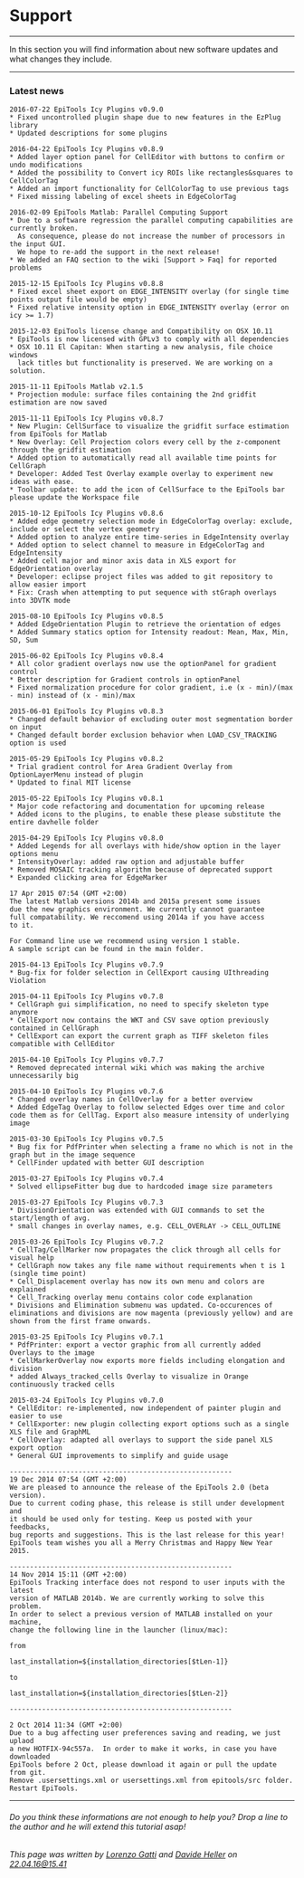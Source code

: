 # Support
---------------------------------------

In this section you will find information about new software updates and what changes they include.

----

### Latest news

	2016-07-22 EpiTools Icy Plugins v0.9.0
	* Fixed uncontrolled plugin shape due to new features in the EzPlug library
	* Updated descriptions for some plugins 

	2016-04-22 EpiTools Icy Plugins v0.8.9
	* Added layer option panel for CellEditor with buttons to confirm or undo modifications
	* Added the possibility to Convert icy ROIs like rectangles&squares to CellColorTag
	* Added an import functionality for CellColorTag to use previous tags
	* Fixed missing labeling of excel sheets in EdgeColorTag
	
	2016-02-09 EpiTools Matlab: Parallel Computing Support
	* Due to a software regression the parallel computing capabilities are currently broken.
	  As consequence, please do not increase the number of processors in the input GUI.
	  We hope to re-add the support in the next release!
	* We added an FAQ section to the wiki [Support > Faq] for reported problems

	2015-12-15 EpiTools Icy Plugins v0.8.8
	* Fixed excel sheet export on EDGE_INTENSITY overlay (for single time points output file would be empty)
	* Fixed relative intensity option in EDGE_INTENSITY overlay (error on icy >= 1.7) 

	2015-12-03 EpiTools license change and Compatibility on OSX 10.11
	* EpiTools is now licensed with GPLv3 to comply with all dependencies
	* OSX 10.11 El Capitan: When starting a new analysis, file choice windows
	  lack titles but functionality is preserved. We are working on a solution.

	2015-11-11 EpiTools Matlab v2.1.5
	* Projection module: surface files containing the 2nd gridfit estimation are now saved

	2015-11-11 EpiTools Icy Plugins v0.8.7
	* New Plugin: CellSurface to visualize the gridfit surface estimation from EpiTools for Matlab
	* New Overlay: Cell Projection colors every cell by the z-component through the gridfit estimation
	* Added option to automatically read all available time points for CellGraph
	* Developer: Added Test Overlay example overlay to experiment new ideas with ease.
	* Toolbar update: to add the icon of CellSurface to the EpiTools bar please update the Workspace file
	
	2015-10-12 EpiTools Icy Plugins v0.8.6
	* Added edge geometry selection mode in EdgeColorTag overlay: exclude, include or select the vertex geometry
	* Added option to analyze entire time-series in EdgeIntensity overlay
	* Added option to select channel to measure in EdgeColorTag and EdgeIntensity
	* Added cell major and minor axis data in XLS export for EdgeOrientation overlay
	* Developer: eclipse project files was added to git repository to allow easier import
	* Fix: Crash when attempting to put sequence with stGraph overlays into 3DVTK mode
	
	2015-08-10 EpiTools Icy Plugins v0.8.5
	* Added EdgeOrientation Plugin to retrieve the orientation of edges
	* Added Summary statics option for Intensity readout: Mean, Max, Min, SD, Sum
	
	2015-06-02 EpiTools Icy Plugins v0.8.4
	* All color gradient overlays now use the optionPanel for gradient control
	* Better description for Gradient controls in optionPanel
	* Fixed normalization procedure for color gradient, i.e (x - min)/(max - min) instead of (x - min)/max

	2015-06-01 EpiTools Icy Plugins v0.8.3
	* Changed default behavior of excluding outer most segmentation border on input
	* Changed default border exclusion behavior when LOAD_CSV_TRACKING option is used 

	2015-05-29 EpiTools Icy Plugins v0.8.2
	* Trial gradient control for Area Gradient Overlay from OptionLayerMenu instead of plugin
	* Updated to final MIT license

	2015-05-22 EpiTools Icy Plugins v0.8.1
	* Major code refactoring and documentation for upcoming release
	* Added icons to the plugins, to enable these please substitute the entire davhelle folder

	2015-04-29 EpiTools Icy Plugins v0.8.0
	* Added Legends for all overlays with hide/show option in the layer options menu
	* IntensityOverlay: added raw option and adjustable buffer
	* Removed MOSAIC tracking algorithm because of deprecated support
	* Expanded clicking area for EdgeMarker
	
	17 Apr 2015 07:54 (GMT +2:00)
	The latest Matlab versions 2014b and 2015a present some issues
	due the new graphics environment. We currently cannot guarantee 
	full compatability. We reccomend using 2014a if you have access 
	to it.
	
	For Command line use we recommend using version 1 stable. 
	A sample script can be found in the main folder.
	
	2015-04-13 EpiTools Icy Plugins v0.7.9
	* Bug-fix for folder selection in CellExport causing UIthreading Violation

	2015-04-11 EpiTools Icy Plugins v0.7.8
	* CellGraph gui simplification, no need to specify skeleton type anymore
	* CellExport now contains the WKT and CSV save option previously contained in CellGraph
	* CellExport can export the current graph as TIFF skeleton files compatible with CellEditor

	2015-04-10 EpiTools Icy Plugins v0.7.7
	* Removed deprecated internal wiki which was making the archive unnecessarily big

	2015-04-10 EpiTools Icy Plugins v0.7.6
	* Changed overlay names in CellOverlay for a better overview
	* Added EdgeTag Overlay to follow selected Edges over time and color code them as for CellTag. Export also measure intensity of underlying image

	2015-03-30 EpiTools Icy Plugins v0.7.5
	* Bug fix for PdfPrinter when selecting a frame no which is not in the graph but in the image sequence
	* CellFinder updated with better GUI description

	2015-03-27 EpiTools Icy Plugins v0.7.4
	* Solved ellipseFitter bug due to hardcoded image size parameters

	2015-03-27 EpiTools Icy Plugins v0.7.3
	* DivisionOrientation was extended with GUI commands to set the start/length of avg.
	* small changes in overlay names, e.g. CELL_OVERLAY -> CELL_OUTLINE

	2015-03-26 EpiTools Icy Plugins v0.7.2
	* CellTag/CellMarker now propagates the click through all cells for visual help
	* CellGraph now takes any file name without requirements when t is 1 (single time point)
	* Cell_Displacement overlay has now its own menu and colors are explained
	* Cell_Tracking overlay menu contains color code explanation
	* Divisions and Elimination submenu was updated. Co-occurences of eliminations and divisions are now magenta (previously yellow) and are shown from the first frame onwards.

	2015-03-25 EpiTools Icy Plugins v0.7.1
	* PdfPrinter: export a vector graphic from all currently added Overlays to the image
	* CellMarkerOverlay now exports more fields including elongation and division
	* added Always_tracked_cells Overlay to visualize in Orange continuously tracked cells

	2015-03-24 EpiTools Icy Plugins v0.7.0
	* CellEditor: re-implemented, now independent of painter plugin and easier to use
	* CellExporter: new plugin collecting export options such as a single XLS file and GraphML
	* CellOverlay: adapted all overlays to support the side panel XLS export option
	* General GUI improvements to simplify and guide usage

	-------------------------------------------------------
	19 Dec 2014 07:54 (GMT +2:00)
	We are pleased to announce the release of the EpiTools 2.0 (beta version). 
	Due to current coding phase, this release is still under development and 
	it should be used only for testing. Keep us posted with your feedbacks, 
	bug reports and suggestions. This is the last release for this year!
	EpiTools team wishes you all a Merry Christmas and Happy New Year 2015. 
	
	-------------------------------------------------------
	14 Nov 2014 15:11 (GMT +2:00)
	EpiTools Tracking interface does not respond to user inputs with the latest 
	version of MATLAB 2014b. We are currently working to solve this problem. 
	In order to select a previous version of MATLAB installed on your machine, 
	change the following line in the launcher (linux/mac):

	from 

	last_installation=${installation_directories[$tLen-1]}

	to

	last_installation=${installation_directories[$tLen-2]} 

	-------------------------------------------------------

	2 Oct 2014 11:34 (GMT +2:00)
	Due to a bug affecting user preferences saving and reading, we just uplaod 
	a new HOTFIX-94c557a.  In order to make it works, in case you have downloaded 
	EpiTools before 2 Oct, please download it again or pull the update from git.
	Remove .usersettings.xml or usersettings.xml from epitools/src folder. 
	Restart EpiTools.




---------------------------------------

######  Do you think these informations are not enough to help you? Drop a line to the author and he will extend this tutorial asap!

###### This page was written by [Lorenzo Gatti](mailto:lorenzo.gatti.89@gmail.com) and [Davide Heller](mailto:davide.heller@imls.uzh.ch) on 22.04.16@15.41




<script>
  (function(i,s,o,g,r,a,m){i['GoogleAnalyticsObject']=r;i[r]=i[r]||function(){
  (i[r].q=i[r].q||[]).push(arguments)},i[r].l=1*new Date();a=s.createElement(o),
  m=s.getElementsByTagName(o)[0];a.async=1;a.src=g;m.parentNode.insertBefore(a,m)
  })(window,document,'script','//www.google-analytics.com/analytics.js','ga');

  ga('create', 'UA-55332946-1', 'auto');
  ga('send', 'pageview');

</script>
